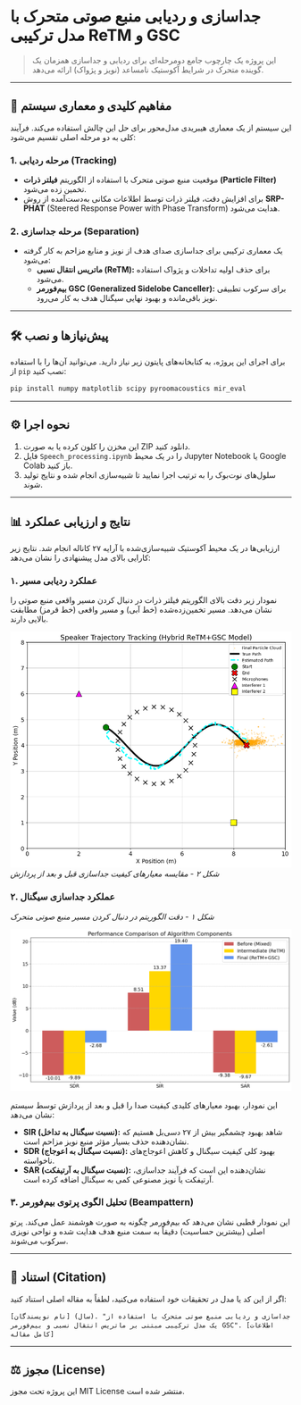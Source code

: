 # جداسازی و ردیابی منبع صوتی متحرک با مدل ترکیبی ReTM و GSC

> این پروژه یک چارچوب جامع دومرحله‌ای برای ردیابی و جداسازی همزمان یک گوینده متحرک در شرایط آکوستیک نامساعد (نویز و پژواک) ارائه می‌دهد.

---

## 🚀 مفاهیم کلیدی و معماری سیستم

این سیستم از یک معماری هیبریدی مدل‌محور برای حل این چالش استفاده می‌کند. فرآیند کلی به دو مرحله اصلی تقسیم می‌شود:

### 1. **مرحله ردیابی (Tracking)**
- موقعیت منبع صوتی متحرک با استفاده از الگوریتم **فیلتر ذرات (Particle Filter)** تخمین زده می‌شود.
- برای افزایش دقت، فیلتر ذرات توسط اطلاعات مکانی به‌دست‌آمده از روش **SRP-PHAT** (Steered Response Power with Phase Transform) هدایت می‌شود.

### 2. **مرحله جداسازی (Separation)**
- یک معماری ترکیبی برای جداسازی صدای هدف از نویز و منابع مزاحم به کار گرفته می‌شود:
    - **ماتریس انتقال نسبی (ReTM):** برای حذف اولیه تداخلات و پژواک استفاده می‌شود.
    - **بیم‌فورمر GSC (Generalized Sidelobe Canceller):** برای سرکوب تطبیقی نویز باقی‌مانده و بهبود نهایی سیگنال هدف به کار می‌رود.

---

## 🛠️ پیش‌نیازها و نصب

برای اجرای این پروژه، به کتابخانه‌های پایتون زیر نیاز دارید. می‌توانید آن‌ها را با استفاده از `pip` نصب کنید:

```bash
pip install numpy matplotlib scipy pyroomacoustics mir_eval
```

---

## ⚙️ نحوه اجرا

1. این مخزن را کلون کرده یا به صورت ZIP دانلود کنید.
2. فایل `Speech_processing.ipynb` را در یک محیط Jupyter Notebook یا Google Colab باز کنید.
3. سلول‌های نوت‌بوک را به ترتیب اجرا نمایید تا شبیه‌سازی انجام شده و نتایج تولید شوند.

---

## 📊 نتایج و ارزیابی عملکرد

ارزیابی‌ها در یک محیط آکوستیک شبیه‌سازی‌شده با آرایه ۲۷ کاناله انجام شد. نتایج زیر کارایی بالای مدل پیشنهادی را نشان می‌دهد:

### ۱. عملکرد ردیابی مسیر

نمودار زیر دقت بالای الگوریتم فیلتر ذرات در دنبال کردن مسیر واقعی منبع صوتی را نشان می‌دهد. مسیر تخمین‌زده‌شده (خط آبی) و مسیر واقعی (خط قرمز) مطابقت بالایی دارند.

![trajectory_tracking](trajectory_tracking.png)
<br>
*شکل ۲ - مقایسه معیارهای کیفیت جداسازی قبل و بعد از پردازش*

### ۲. عملکرد جداسازی سیگنال

*شکل ۱ - دقت الگوریتم در دنبال کردن مسیر منبع صوتی متحرک*


![metric_comparison](metric_comparison.png)
<br>

این نمودار، بهبود معیارهای کلیدی کیفیت صدا را قبل و بعد از پردازش توسط سیستم نشان می‌دهد:

- **SIR (نسبت سیگنال به تداخل):** شاهد بهبود چشمگیر بیش از ۲۷ دسی‌بل هستیم که نشان‌دهنده حذف بسیار مؤثر منبع نویز مزاحم است.
- **SDR (نسبت سیگنال به اعوجاج):** بهبود کلی کیفیت سیگنال و کاهش اعوجاج‌های ناخواسته.
- **SAR (نسبت سیگنال به آرتیفکت):** نشان‌دهنده این است که فرآیند جداسازی، آرتیفکت یا نویز مصنوعی کمی به سیگنال اضافه کرده است.

### ۳. تحلیل الگوی پرتوی بیم‌فورمر (Beampattern)

این نمودار قطبی نشان می‌دهد که بیم‌فورمر چگونه به صورت هوشمند عمل می‌کند. پرتو اصلی (بیشترین حساسیت) دقیقاً به سمت منبع هدف هدایت شده و نواحی نویزی سرکوب می‌شوند.

---

## 📄 استناد (Citation)

اگر از این کد یا مدل در تحقیقات خود استفاده می‌کنید، لطفاً به مقاله اصلی استناد کنید:

```
[نام نویسندگان] (سال). "جداسازی و ردیابی منبع صوتی متحرک با استفاده از یک مدل ترکیبی مبتنی بر ماتریس انتقال نسبی و بیم‌فورمر GSC". [اطلاعات کامل مقاله]
```

---

## ⚖️ مجوز (License)

این پروژه تحت مجوز MIT License منتشر شده است.
